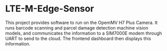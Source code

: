 # LTE-M-Edge-Sensor
This project provides software to run on the OpemMV H7 Plus Camera. It runs barcode scanning and parcel damage detection machine vision models, and communicates the information to a SIM7000E modem through UART to send to the cloud. The frontend dashboard then displays this information.
